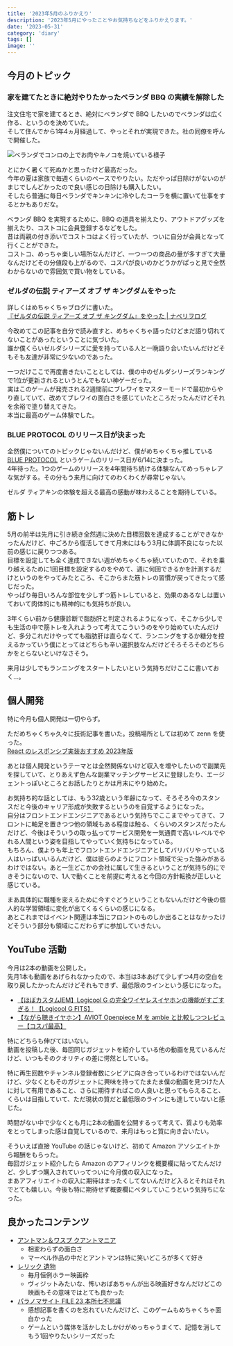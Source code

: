 ```yaml
---
title: '2023年5月のふりかえり'
description: '2023年5月にやったことやお気持ちなどをふりかえります。'
date: '2023-05-31'
category: 'diary'
tags: []
image: ''
---
```


## 今月のトピック

### 家を建てたときに絶対やりたかったベランダ BBQ の実績を解除した

注文住宅で家を建てるとき、絶対にベランダで BBQ したいのでベランダは広く作る、というのを決めていた。  
そして住んでから1年4ヵ月経過して、やっとそれが実現できた。社の同僚を呼んで開催した。

![ベランダでコンロの上でお肉やキノコを焼いている様子](/images/blog/2023/05/look-back-202305/01.jpg)

とにかく暑くて死ぬかと思ったけど最高だった。  
今年の夏は家族で毎週くらいのペースでやりたい。ただやっぱ日除けがないのがまじでしんどかったので良い感じの日除けも購入したい。  
そしたら普通に毎日ベランダでキンキンに冷やしたコーラを横に置いて仕事をするとかもありだな。

ベランダ BBQ を実現するために、BBQ の道具を揃えたり、アウトドアグッズを揃えたり、コストコに会員登録するなどをした。  
昔は両親の付き添いでコストコはよく行っていたが、ついに自分が会員となって行くことができた。  
コストコ、めっちゃ楽しい場所なんだけど、一つ一つの商品の量が多すぎて大量なんだけどその分値段も上がるので、コスパが良いのかどうかがぱっと見で全然わからないので雰囲気で買い物をしている。

### ゼルダの伝説 ティアーズ オブ ザ キングダムをやった

詳しくはめちゃくちゃブログに書いた。  
 [『ゼルダの伝説 ティアーズ オブ ザ キングダム』をやった | ナベリヲログ](https://blog.nabeliwo.com/2023/05/zelda-totk/)

今改めてこの記事を自分で読み直すと、めちゃくちゃ語ったけどまだ語り切れてないことがあったということに気づいた。  
誰か僕くらいゼルダシリーズに愛を持っている人と一晩語り合いたいんだけどそもそも友達が非常に少ないのであった。

一つだけここで再度書きたいこととしては、僕の中のゼルダシリーズランキングで1位が更新されるというとんでもない神ゲーだった。  
実はこのゲームが発売される2週間前にブレワイをマスターモードで最初からやり直していて、改めてブレワイの面白さを感じていたところだったんだけどそれを余裕で塗り替えてきた。  
本当に最高のゲーム体験でした。

### BLUE PROTOCOL のリリース日が決まった

全然僕についてのトピックじゃないんだけど、僕がめちゃくちゃ推している [BLUE PROTOCOL](https://blue-protocol.com/) というゲームのリリース日が6/14に決まった。  
4年待った。1つのゲームのリリースを4年間待ち続ける体験なんてめっちゃレアな気がする。その分もう来月に向けてのわくわくが尋常じゃない。

ゼルダ ティアキンの体験を超える最高の感動が味わえることを期待している。

## 筋トレ

5月の前半は先月に引き続き全然週に決めた目標回数を達成することができなかったんだけど、中ごろから復活してきて月末にはもう3月に体調不良になった以前の感じに戻りつつある。  
目標を設定しても全く達成できない週がめちゃくちゃ続いていたので、それを乗り越えるために1回目標を設定するのをやめて、週に何回できるかを計測するだけというのをやってみたところ、そこからまた筋トレの習慣が戻ってきたって感じだった。  
やっぱり毎日いろんな部位を少しずつ筋トレしていると、効果のあるなしは置いておいて肉体的にも精神的にも気持ちが良い。

3年くらい前から健康診断で脂肪肝と判定されるようになって、そこから少しでも生活の中で筋トレを入れようって考えてこういうのをやり始めていたんだけど、多分これだけやってても脂肪肝は直らなくて、ランニングをするか糖分を控えるかっていう僕にとってはどちらも辛い選択肢なんだけどそろそろそのどちらかをとらないといけなさそう。

来月は少しでもランニングをスタートしたいという気持ちだけここに書いておく…。

## 個人開発

特に今月も個人開発は一切やらず。

ただめちゃくちゃ久々に技術記事を書いた。投稿場所としては初めて zenn を使った。  
 [React のレスポンシブ実装おすすめ 2023年版](https://zenn.dev/nabeliwo/articles/89099b39223eca)

あとは個人開発というテーマとは全然関係ないけど収入を増やしたいので副業先を探していて、とりあえず色んな副業マッチングサービスに登録したり、エージェントっぽいところとお話したりとかは月末にやり始めた。

お気持ち的な話としては、もう32歳という年齢になって、そろそろ今のスタンスだと今後のキャリア形成が失敗するというのを自覚するようになった。  
自分はフロントエンドエンジニアであるという気持ちでここまでやってきて、フロントに軸足を置きつつ他の領域もある程度は触る、くらいのスタンスだったんだけど、今後はそういうの取っ払ってサービス開発を一気通貫で高いレベルでやれる人間という姿を目指してやっていく気持ちになっている。  
もちろん、僕よりも年上でフロントエンドエンジニアとしてバリバリやっている人はいっぱいいるんだけど、僕は彼らのようにフロント領域で尖った強みがあるわけではない。あと一生どこかの会社に属して生きるということが気持ち的にできそうにないので、1人で動くことを前提に考えると今回の方針転換が正しいと感じている。

まあ具体的に職種を変えるために今すぐどうということもないんだけど今後の個人的な学習領域に変化が出てくるくらいの感じになる。  
あとこれまではイベント関連は本当にフロントのものしか出ることはなかったけどそういう部分も領域にこだわらずに参加していきたい。

## YouTube 活動

今月は2本の動画を公開した。  
先月1本も動画をあげられなかったので、本当は3本あげて少しずつ4月の空白を取り戻したかったんだけどそれもできず、最低限のラインという感じになった。

- [【ほぼカスタムIEM】Logicool G の完全ワイヤレスイヤホンの機能がすごすぎる！【Logicool G FITS】](https://www.youtube.com/watch?v=KzbNsWX7Ffs)
- [【ながら聴きイヤホン】AVIOT Openpiece M を ambie と比較しつつレビュー【コスパ最高】](https://www.youtube.com/watch?v=yuiVsaRroJc)

特にどちらも伸びてはいない。  
動画を投稿した後、毎回同じガジェットを紹介している他の動画を見ているんだけど、いつもそのクオリティの差に愕然としている。

特に再生回数やチャンネル登録者数にシビアに向き合っているわけではないんだけど、少なくともそのガジェットに興味を持ってたまたま僕の動画を見つけた人に対して有用であること、さらに期待すればこの人良いと思ってもらえること、くらいは目指していて、ただ現状の質だと最低限のラインにも達していないと感じた。

時間がない中で少なくとも月に2本の動画を公開するって考えて、質よりも効率をとってしまった感は自覚しているので、来月はもっと質に向き合いたい。

そういえば直接 YouTube の話じゃないけど、初めて Amazon アソシエイトから報酬をもらった。  
毎回ガジェット紹介したら Amazon のアフィリンクを概要欄に貼ってたんだけど、少しずつ購入されていってついに今月僕の収入になった。  
まあアフィリエイトの収入に期待はまったくしてないんだけど入るとそれはそれでとても嬉しい。今後も特に期待せず概要欄にペタしていこうという気持ちになった。

## 良かったコンテンツ

- [アントマン＆ワスプ クアントマニア](https://marvel.disney.co.jp/movie/antman-wasp-qm)
  - 相変わらずの面白さ
  - マーベル作品の中だとアントマンは特に笑いどころが多くて好き
- [レリック 遺物](https://eiga.com/movie/95190/)
  - 毎月恒例ホラー映画枠
  - ヴィジットみたいな、怖いおばあちゃんが出る映画好きなんだけどこの映画もその意味ではとても良かった
- [パラノマサイト FILE 23 本所七不思議](https://www.jp.square-enix.com/paranormasight/)
  - 感想記事を書くのを忘れていたんだけど、このゲームもめちゃくちゃ面白かった
  - ゲームという媒体を活かしたしかけがめっちゃうまくて、記憶を消してもう1回やりたいシリーズだった
